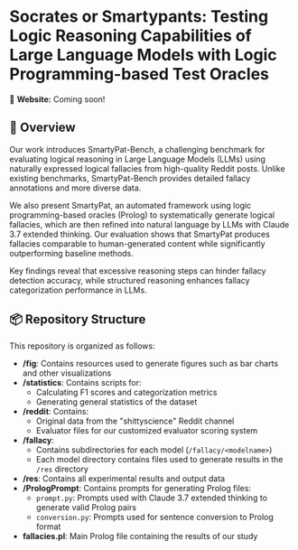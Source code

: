 # Socrates or Smartypants: Testing Logic Reasoning Capabilities of Large Language Models with Logic Programming-based Test Oracles

📄 **Website:** Coming soon!

## 🧠 Overview

Our work introduces SmartyPat-Bench, a challenging benchmark for evaluating logical reasoning in Large Language Models (LLMs) using naturally expressed logical fallacies from high-quality Reddit posts. Unlike existing benchmarks, SmartyPat-Bench provides detailed fallacy annotations and more diverse data.

We also present SmartyPat, an automated framework using logic programming-based oracles (Prolog) to systematically generate logical fallacies, which are then refined into natural language by LLMs with Claude 3.7 extended thinking. Our evaluation shows that SmartyPat produces fallacies comparable to human-generated content while significantly outperforming baseline methods.

Key findings reveal that excessive reasoning steps can hinder fallacy detection accuracy, while structured reasoning enhances fallacy categorization performance in LLMs.

## 📦 Repository Structure

This repository is organized as follows:

- **/fig**: Contains resources used to generate figures such as bar charts and other visualizations
- **/statistics**: Contains scripts for:
  - Calculating F1 scores and categorization metrics
  - Generating general statistics of the dataset
- **/reddit**: Contains:
  - Original data from the "shittyscience" Reddit channel
  - Evaluator files for our customized evaluator scoring system
- **/fallacy**: 
  - Contains subdirectories for each model (`/fallacy/<modelname>`)
  - Each model directory contains files used to generate results in the `/res` directory
- **/res**: Contains all experimental results and output data
- **/PrologPrompt**: Contains prompts for generating Prolog files:
  - `prompt.py`: Prompts used with Claude 3.7 extended thinking to generate valid Prolog pairs
  - `conversion.py`: Prompts used for sentence conversion to Prolog format
- **fallacies.pl**: Main Prolog file containing the results of our study



